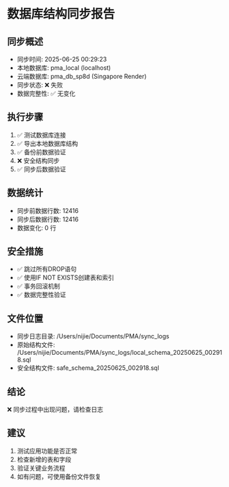 # 数据库结构同步报告

## 同步概述
- 同步时间: 2025-06-25 00:29:23
- 本地数据库: pma_local (localhost)
- 云端数据库: pma_db_sp8d (Singapore Render)
- 同步状态: ❌ 失败
- 数据完整性: ✅ 无变化

## 执行步骤
1. ✅ 测试数据库连接
2. ✅ 导出本地数据库结构
3. ✅ 备份前数据验证
4. ❌ 安全结构同步
5. ✅ 同步后数据验证

## 数据统计
- 同步前数据行数: 12416
- 同步后数据行数: 12416
- 数据变化: 0 行

## 安全措施
- ✅ 跳过所有DROP语句
- ✅ 使用IF NOT EXISTS创建表和索引
- ✅ 事务回滚机制
- ✅ 数据完整性验证

## 文件位置
- 同步日志目录: /Users/nijie/Documents/PMA/sync_logs
- 原始结构文件: /Users/nijie/Documents/PMA/sync_logs/local_schema_20250625_002918.sql
- 安全结构文件: safe_schema_20250625_002918.sql

## 结论
❌ 同步过程中出现问题，请检查日志

## 建议
1. 测试应用功能是否正常
2. 检查新增的表和字段
3. 验证关键业务流程
4. 如有问题，可使用备份文件恢复

